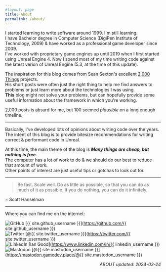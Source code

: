 ```yaml
---
#layout: page
title: About
permalink: /about/
---
```


I started learning to write software around 1999. I'm still learning.\
I have Bachelor degree in Computer Science (DigiPen Institute of Technology, 2009) & have worked as a professional game developer since 2009.\
I've worked with proprietary game engines up until 2019 when I first started using Unreal Engine 4. Now I spend most of my time writing code against the latest verion of Unreal Engine (5.3, at the time of this update).

The inspiration for this blog comes from Sean Sexton's excellent [2,000 Things](https://2000things.com/) projects.\
His short posts were often just the right thing to help me find answers to problems or just learn more about the technologies I was using.\
**This** blog might not solve your problems, but can hopefully provide some useful information about the framework in which you're working.

2,000 posts is absurd for me, but 100 seemed *plausible* on a long enough timeline.

---

Basically, I've developed lots of opinions about writing code over the years.\
The intent of this blog is to provide bitesize recommendations for writing correct & performant code in Unreal.

At this time, the main theme of the blog is ***Many things are cheap, but nothing is free***.\
The computer has a lot of work to do & we should do our best to reduce that amount of work.\
Other points of interest are just useful tips or gotchas to look out for.

---

> Be fast. Scale well. Do as little as possible, so that you can do as much of it as possible. If you do nothing, you can do it infinitely.

~ Scott Hanselman

---

Where you can find me on the internet:

![GitHub](https://img.shields.io/badge/github-%23121011.svg?style=for-the-badge&logo=github&logoColor=white)
[{{ site.github_username }}](https://github.com/{{ site.github_username }})\
![Twitter](https://img.shields.io/badge/Twitter-%231DA1F2.svg?style=for-the-badge&logo=Twitter&logoColor=white)
[@{{ site.twitter_username }}](https://twitter.com/{{ site.twitter_username }})\
![LinkedIn](https://img.shields.io/badge/linkedin-%230077B5.svg?style=for-the-badge&logo=linkedin&logoColor=white)
[Ian Good](https://www.linkedin.com/in/{{ linkedin_username }})\
![Mastodon](https://img.shields.io/badge/-MASTODON-%232B90D9?style=for-the-badge&logo=mastodon&logoColor=white)
[@{{ site.mastodon_username }}](https://mastodon.gamedev.place/@{{ site.mastodon_username }})

<div align="right"><em>ABOUT updated: 2024-03-24</em></div>
